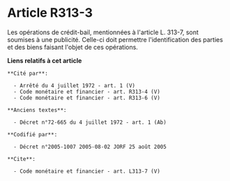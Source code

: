 # Article R313-3

Les opérations de crédit-bail, mentionnées à l'article L. 313-7, sont soumises à une publicité. Celle-ci doit permettre
l'identification des parties et des biens faisant l'objet de ces opérations.

**Liens relatifs à cet article**

	**Cité par**:

	  - Arrêté du 4 juillet 1972 - art. 1 (V)
	  - Code monétaire et financier - art. R313-4 (V)
	  - Code monétaire et financier - art. R313-6 (V)

	**Anciens textes**:

	  - Décret n°72-665 du 4 juillet 1972 - art. 1 (Ab)

	**Codifié par**:

	  - Décret n°2005-1007 2005-08-02 JORF 25 août 2005

	**Cite**:

	  - Code monétaire et financier - art. L313-7 (V)
